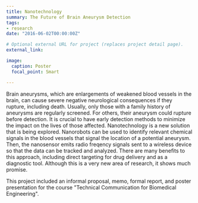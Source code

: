 ```yaml
---
title: Nanotechnology 
summary: The Future of Brain Aneurysm Detection
tags:
- research
date: "2016-06-02T00:00:00Z"

# Optional external URL for project (replaces project detail page).
external_link: 

image:
  caption: Poster
  focal_point: Smart

---
```


Brain aneurysms, which are enlargements of weakened blood vessels in the brain, can cause severe negative 
neurological consequences if they rupture, including death. Usually, only those with a family history of aneurysms 
are regularly screened. For others, their aneurysm could rupture before detection. It is crucial to have early detection methods to 
minimize the impact on the lives of those affected. Nanotechnology is a new solution that is being explored. 
Nanorobots can be used to identify relevant chemical signals in the blood vessels that signal the location of a potential aneurysm.
Then, the nanosensor emits radio freqency signals sent to a wireless device so that the data can be tracked and analyzed. 
There are many benefits to this approach, including direct targeting for drug delivery and as a diagnostic tool. 
Although this is a very new area of research, it shows much promise.

This project included an informal proposal, memo, formal report, and poster presentation for the course 
"Technical Communication for Biomedical Engineering". 